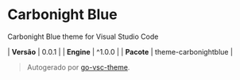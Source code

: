 # Carbonight Blue

Carbonight Blue theme for Visual Studio Code

| **Versão** | 0.0.1 |
| **Engine** | ^1.0.0 |
| **Pacote** | theme-carbonightblue |

> Autogerado por [go-vsc-theme](https://github.com/natalbu/go-vsc-theme).

